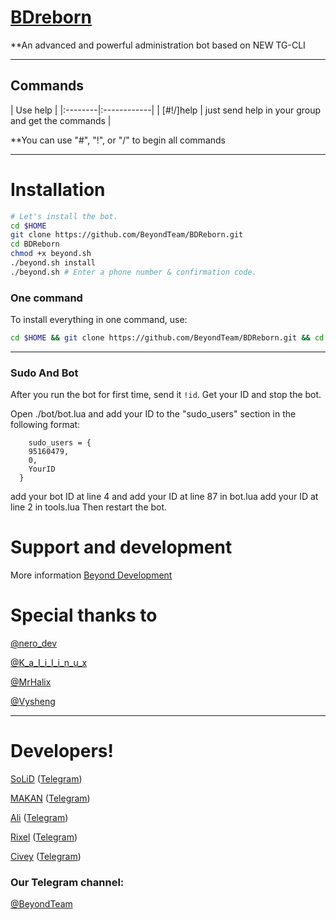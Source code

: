 # [BDreborn](https://telegram.me/BDreborn)

**An advanced and powerful administration bot based on NEW TG-CLI


* * *

## Commands

| Use help |
|:--------|:------------|
| [#!/]help | just send help in your group and get the commands |

**You can use "#", "!", or "/" to begin all commands

* * *

# Installation

```sh
# Let's install the bot.
cd $HOME
git clone https://github.com/BeyondTeam/BDReborn.git
cd BDReborn
chmod +x beyond.sh
./beyond.sh install
./beyond.sh # Enter a phone number & confirmation code.
```
### One command
To install everything in one command, use:
```sh
cd $HOME && git clone https://github.com/BeyondTeam/BDReborn.git && cd BDReborn && chmod +x beyond.sh && ./beyond.sh install && ./beyond.sh
```

* * *

### Sudo And Bot
After you run the bot for first time, send it `!id`. Get your ID and stop the bot.

Open ./bot/bot.lua and add your ID to the "sudo_users" section in the following format:
```
    sudo_users = {
    95160479,
    0,
    YourID
  }
```
add your bot ID at line 4 and add your ID at line 87 in bot.lua
add your ID at line 2 in tools.lua
Then restart the bot.

# Support and development

More information [Beyond Development](https://telegram.me/joinchat/AAAAAD9JFZlMveUl8q99gA)

# Special thanks to
[@nero_dev](https://telegram.me/nero_dev)

[@K_a_I_i_I_i_n_u_x](https://telegram.me/K_a_I_i_I_i_n_u_x)

[@MrHalix](https://github.com/MrHalix)

[@Vysheng](https://github.com/vysheng)

* * *

# Developers!

[SoLiD](https://github.com/solid021) ([Telegram](https://telegram.me/SoLiD))

[MAKAN](https://github.com/makanj) ([Telegram](https://telegram.me/MAKAN))

[Ali](https://github.com/ali-ghoghnoos) ([Telegram](https://telegram.me/Exacute))

[Rixel](https://github.com/Rixel) ([Telegram](https://telegram.me/Rixel))

[Civey](https://github.com/Oysof) ([Telegram](https://telegram.me/Civey))

### Our Telegram channel:

[@BeyondTeam](https://telegram.me/BeyondTeam)
